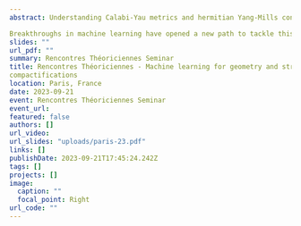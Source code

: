 ```yaml
---
abstract: Understanding Calabi-Yau metrics and hermitian Yang-Mills connections has long been a challenge in mathematics and theoretical physics. These geometric objects play a crucial role in constructing realistic models of particle physics in string theory. However, with no closed-form expressions for them, we are unable to compute basic quantities in top-down string models, such as particle masses and couplings.

Breakthroughs in machine learning have opened a new path to tackle this problem. After recalling the relationship between these geometric ingredients and 4d effective field theory, I will review recent progress in using machine learning to calculate these metrics and connections numerically. Finally, I will highlight how this newly available geometric data can be used, including studying the spectrum of Laplace-type operators on a Calabi-Yau in the presence of a background gauge field.
slides: ""
url_pdf: ""
summary: Rencontres Théoriciennes Seminar
title: Rencontres Théoriciennes - Machine learning for geometry and string
compactifications
location: Paris, France
date: 2023-09-21
event: Rencontres Théoriciennes Seminar
event_url:
featured: false
authors: []
url_video:
url_slides: "uploads/paris-23.pdf"
links: []
publishDate: 2023-09-21T17:45:24.242Z
tags: []
projects: []
image:
  caption: ""
  focal_point: Right
url_code: ""
---
```

